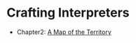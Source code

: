 # Crafting Interpreters

- Chapter2: [A Map of the Territory](https://github.com/PR0Grammar/crafting-interpreters/tree/main/Chpt2)
